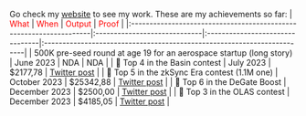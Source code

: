 Go check my [website](http://tinyurl.com/nethoxa) to see my work. These are my achievements so far:
|                    <font color="red">What</font>                    | <font color="red">When</font> | <font color="red">Output</font> |                      <font color="red">Proof</font>                      |
|:-------------------------------------------------------------------|:-----------------------------|:--------------------------------|:------------------------------------------------------------------------|
| 500K pre-seed round at age 19 for an aerospace startup (long story) |           June 2023           | NDA                             |                                   NDA                                    |
|                    🏅 Top 4 in the Basin contest                      |           July 2023           | $2177,78                        | [Twitter post](https://twitter.com/code4rena/status/1696711905036149044) |
|                 🏅 Top 5 in the zkSync Era contest (1.1M one)                  |         October 2023          | $25342,88                             |                                   [Twitter post](https://twitter.com/code4rena/status/1747748054822682874)                                    |
|                     🏅 Top 6 in the DeGate Boost                      |         December 2023         | $2500,00                        | [Twitter post](https://twitter.com/immunefi/status/1738013656099831874)  |
|                     🥉 Top 3 in the OLAS contest                      |         December 2023         | $4185,05                        | [Twitter post](https://twitter.com/code4rena/status/1752042429484523523)  |

